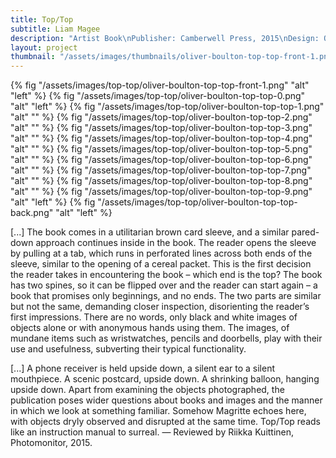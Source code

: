 ```yaml
---
title: Top/Top
subtitle: Liam Magee
description: "Artist Book\nPublisher: Camberwell Press, 2015\nDesign: Oliver Boulton\nEditors: Duncan Wooldridge, James Edgar, Oliver Boulton, Sigune Hamann\nEdition of 150, softback, 36pp. + Envelope + insert\nOffset black, PMS ×1\nZ fold, saddle stitch,  215 × 270mm/270 × 215mm\nISBN: 978-1-908971-41-8"
layout: project
thumbnail: "/assets/images/thumbnails/oliver-boulton-top-top-front-1.png"
---
```


{% fig "/assets/images/top-top/oliver-boulton-top-top-front-1.png" "alt" "left" %}
{% fig "/assets/images/top-top/oliver-boulton-top-top-0.png" "alt" "left" %}
{% fig "/assets/images/top-top/oliver-boulton-top-top-1.png" "alt" "" %}
{% fig "/assets/images/top-top/oliver-boulton-top-top-2.png" "alt" "" %}
{% fig "/assets/images/top-top/oliver-boulton-top-top-3.png" "alt" "" %}
{% fig "/assets/images/top-top/oliver-boulton-top-top-4.png" "alt" "" %}
{% fig "/assets/images/top-top/oliver-boulton-top-top-5.png" "alt" "" %}
{% fig "/assets/images/top-top/oliver-boulton-top-top-6.png" "alt" "" %}
{% fig "/assets/images/top-top/oliver-boulton-top-top-7.png" "alt" "" %}
{% fig "/assets/images/top-top/oliver-boulton-top-top-8.png" "alt" "" %}
{% fig "/assets/images/top-top/oliver-boulton-top-top-9.png" "alt" "left" %}
{% fig "/assets/images/top-top/oliver-boulton-top-top-back.png" "alt" "left" %}

[...] The book comes in a utilitarian brown card sleeve, and a similar pared-down approach continues inside in the book. The reader opens the sleeve by pulling at a tab, which runs in perforated lines across both ends of the sleeve, similar to the opening of a cereal packet. This is the first decision the reader takes in encountering the book – which end is the top? The book has two spines, so it can be flipped over and the reader can start again – a book that promises only beginnings, and no ends. The two parts are similar but not the same, demanding closer inspection, disorienting the reader’s first impressions. There are no words, only black and white images of objects alone or with anonymous hands using them. The images, of mundane items such as wristwatches, pencils and doorbells, play with their use and usefulness, subverting their typical functionality.

[...] A phone receiver is held upside down, a silent ear to a silent mouthpiece. A scenic postcard, upside down. A shrinking balloon, hanging upside down. Apart from examining the objects photographed, the publication poses wider questions about books and images and the manner in which we look at something familiar. Somehow Magritte echoes here, with objects dryly observed and disrupted at the same time. Top/Top reads like an instruction manual to surreal. — Reviewed by Riikka Kuittinen, Photomonitor, 2015. 